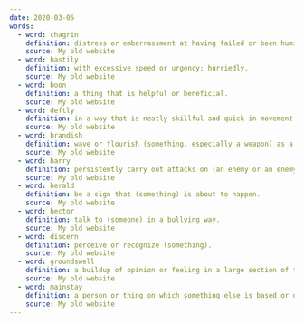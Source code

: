 ```yaml
---
date: 2020-03-05
words:
  - word: chagrin
    definition: distress or embarrassment at having failed or been humiliated.
    source: My old website
  - word: hastily
    definition: with excessive speed or urgency; hurriedly.
    source: My old website
  - word: boon
    definition: a thing that is helpful or beneficial.
    source: My old website
  - word: deftly
    definition: in a way that is neatly skillful and quick in movement.
    source: My old website
  - word: brandish
    definition: wave or flourish (something, especially a weapon) as a threat or in anger or excitement.
    source: My old website
  - word: harry
    definition: persistently carry out attacks on (an enemy or an enemy's territory).
    source: My old website
  - word: herald
    definition: be a sign that (something) is about to happen.
    source: My old website
  - word: hector
    definition: talk to (someone) in a bullying way.
    source: My old website
  - word: discern
    definition: perceive or recognize (something).
    source: My old website
  - word: groundswell
    definition: a buildup of opinion or feeling in a large section of the population.
    source: My old website
  - word: mainstay
    definition: a person or thing on which something else is based or depends.
    source: My old website
---
```

